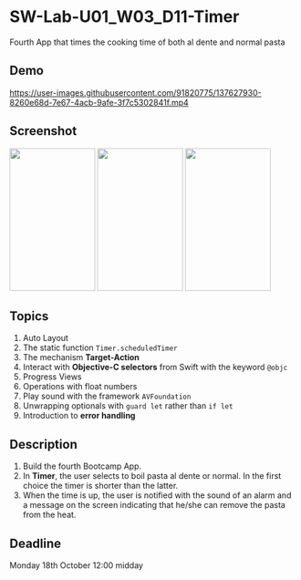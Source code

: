 # SW-Lab-U01_W03_D11-Timer
Fourth App that times the cooking time of both al dente and normal pasta 

## Demo
https://user-images.githubusercontent.com/91820775/137627930-8260e68d-7e67-4acb-9afe-3f7c5302841f.mp4


## Screenshot
<div>
<img src="https://github.com/MarzouqAlmukhlif/SW-Lab-U01_W03_D11-Timer/raw/main/image/1.png" width="150" height="250" />
<img src="https://github.com/MarzouqAlmukhlif/SW-Lab-U01_W03_D11-Timer/raw/main/image/2.png" width="150" height="250" />
<img src="https://github.com/MarzouqAlmukhlif/SW-Lab-U01_W03_D11-Timer/raw/main/image/3.png" width="150" height="250" />

</div>

## Topics
1. Auto Layout
2. The static function `Timer.scheduledTimer`
3. The mechanism **Target-Action**
4. Interact with **Objective-C selectors** from Swift with the keyword `@objc`
5. Progress Views
6. Operations with float numbers
7. Play sound with the framework `AVFoundation`
8. Unwrapping optionals with `guard let` rather than `if let`
9. Introduction to **error handling**


## Description
1. Build the fourth Bootcamp App. 
2. In **Timer**, the user selects to boil pasta al dente or normal. In the first choice the timer is shorter than the latter.
3. When the time is up, the user is notified with the sound of an alarm and a message on the screen indicating that he/she can remove the pasta from the heat.

## Deadline 
Monday 18th October 12:00 midday
